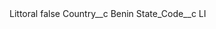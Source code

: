 <?xml version="1.0" encoding="UTF-8"?>
<CustomMetadata xmlns="http://soap.sforce.com/2006/04/metadata" xmlns:xsi="http://www.w3.org/2001/XMLSchema-instance" xmlns:xsd="http://www.w3.org/2001/XMLSchema">
    <label>Littoral</label>
    <protected>false</protected>
    <values>
        <field>Country__c</field>
        <value xsi:type="xsd:string">Benin</value>
    </values>
    <values>
        <field>State_Code__c</field>
        <value xsi:type="xsd:string">LI</value>
    </values>
</CustomMetadata>
